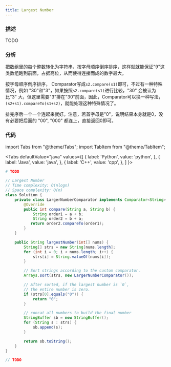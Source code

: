 ```yaml
---
title: Largest Number
---
```


### 描述

TODO

### 分析

把数组里的每个整数转化为字符串，按字母顺序倒序排序，这样就就能保证"9"这类数组跑到前面，占据高位，从而使得连接而成的数字最大。

按字母顺序倒序排序， Comparator写成`s2.compare(s1)`即可，不过有一种特殊情况，例如 "30"和"3"，如果按照`s2.compare(s1)`进行比较，"30" 会被认为比"3" 大，但这里需要"3"排在"30"前面，因此，Comparator可以换一种写法，`(s2+s1).compareTo(s1+s2)`，就能处理这种特殊情况了。

排完序后一个一个连起来就好。注意，若首字母是"0"，说明结果本身就是0，没有必要把后面的 "00", "000" 都连上，直接返回0即可。

### 代码

import Tabs from "@theme/Tabs";
import TabItem from "@theme/TabItem";

<Tabs
defaultValue="java"
values={[
{ label: 'Python', value: 'python', },
{ label: 'Java', value: 'java', },
{ label: 'C++', value: 'cpp', },
]
}>
<TabItem value="python">

```python
# TODO
```

</TabItem>
<TabItem value="java">

```java
// Largest Number
// Time complexity: O(nlogn)
// Space complexity: O(n)
class Solution {
    private class LargerNumberComparator implements Comparator<String> {
        @Override
        public int compare(String a, String b) {
            String order1 = a + b;
            String order2 = b + a;
           return order2.compareTo(order1);
        }
    }

    public String largestNumber(int[] nums) {
        String[] strs = new String[nums.length];
        for (int i = 0; i < nums.length; i++) {
            strs[i] = String.valueOf(nums[i]);
        }

        // Sort strings according to the custom comparator.
        Arrays.sort(strs, new LargerNumberComparator());

        // After sorted, if the largest number is `0`,
        // the entire number is zero.
        if (strs[0].equals("0")) {
            return "0";
        }

        // concat all numbers to build the final number
        StringBuffer sb = new StringBuffer();
        for (String s : strs) {
            sb.append(s);
        }

        return sb.toString();
    }
}
```

</TabItem>
<TabItem value="cpp">

```cpp
// TODO
```

</TabItem>
</Tabs>
